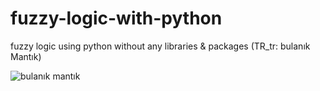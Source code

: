 # fuzzy-logic-with-python
fuzzy logic using python without any libraries & packages (TR_tr: bulanık Mantık)



![bulanık mantık](https://user-images.githubusercontent.com/30449075/154483477-09b74459-8c67-4f9c-ab09-f93599774865.gif)

